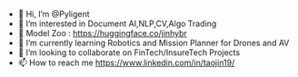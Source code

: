 - 👋 Hi, I’m @Pyligent
- 👀 I’m interested in Document AI,NLP,CV,Algo Trading
- 🌱 Model Zoo : https://huggingface.co/jinhybr
- 🌱 I’m currently learning Robotics and Mission Planner for Drones and AV
- 💞️ I’m looking to collaborate on FinTech/InsureTech Projects
- 📫 How to reach me https://www.linkedin.com/in/taojin19/

<!---
Pyligent/Pyligent is a ✨ special ✨ repository because its `README.md` (this file) appears on your GitHub profile.
You can click the Preview link to take a look at your changes.
--->
